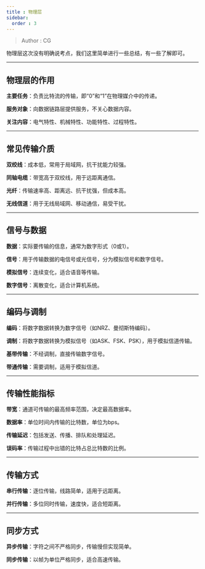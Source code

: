 ```yaml
---
title : 物理层
sidebar:
  order : 3
---
```

> Author : CG

物理层这次没有明确说考点，我们这里简单进行一些总结，有一些了解即可。

---

## 物理层的作用
**主要任务**：负责比特流的传输，即“0”和“1”在物理媒介中的传递。

**服务对象**：向数据链路层提供服务，不关心数据内容。

**关注内容**：电气特性、机械特性、功能特性、过程特性。

---

## 常见传输介质
**双绞线**：成本低，常用于局域网，抗干扰能力较强。

**同轴电缆**：带宽高于双绞线，用于远距离通信。

**光纤**：传输速率高、距离远、抗干扰强，但成本高。

**无线信道**：用于无线局域网、移动通信，易受干扰。

---

## 信号与数据
**数据**：实际要传输的信息，通常为数字形式（0或1）。

**信号**：用于传输数据的电信号或光信号，分为模拟信号和数字信号。

**模拟信号**：连续变化，适合语音等传输。

**数字信号**：离散变化，适合计算机系统。

---

## 编码与调制
**编码**：将数字数据转换为数字信号（如NRZ、曼彻斯特编码）。

**调制**：将数字数据转换为模拟信号（如ASK、FSK、PSK），用于模拟信道传输。

**基带传输**：不经调制，直接传输数字信号。

**带通传输**：需要调制，适用于模拟信道。

---

## 传输性能指标
**带宽**：通道可传输的最高频率范围，决定最高数据率。

**数据率**：单位时间内传输的比特数，单位为bps。

**传输延迟**：包括发送、传播、排队和处理延迟。

**误码率**：传输过程中出错的比特占总比特数的比例。

---

## 传输方式
**串行传输**：逐位传输，线路简单，适用于远距离。

**并行传输**：多位同时传输，速度快，适合短距离。

---

## 同步方式
**异步传输**：字符之间不严格同步，传输慢但实现简单。

**同步传输**：以帧为单位严格同步，适合高速传输。

